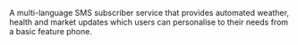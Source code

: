 A multi-language SMS subscriber service that provides automated weather, health and market updates which users can personalise to their needs from a basic feature phone.
